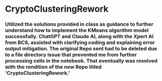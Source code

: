 # CryptoClusteringRework
### Utilized the solutions provided in class as guidance to further understand how to implement the KMeans algorithm model successfully. ChatGPT and Claude AI, along with the Xpert AI from BCS, assisted with clarifying coding and explaining error output mitigation. The original Repo sent had to be deleted due to a file directory issue that prevented me from further processing cells in the notebook. That eventually was resolved with the rendition of the new Repo titled 'CryptoClusteringRework.'
